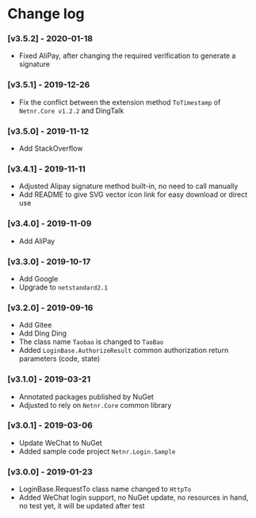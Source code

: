 # Change log

### [ⅴ3.5.2] - 2020-01-18
- Fixed AliPay, after changing the required verification to generate a signature

### [ⅴ3.5.1] - 2019-12-26
- Fix the conflict between the extension method `ToTimestamp` of `Netnr.Core v1.2.2` and DingTalk

### [ⅴ3.5.0] - 2019-11-12
- Add StackOverflow

### [ⅴ3.4.1] - 2019-11-11
- Adjusted Alipay signature method built-in, no need to call manually
- Add README to give SVG vector icon link for easy download or direct use

### [ⅴ3.4.0] - 2019-11-09
- Add AliPay

### [ⅴ3.3.0] - 2019-10-17
- Add Google
- Upgrade to `netstandard2.1`

### [ⅴ3.2.0] - 2019-09-16
- Add Gitee
- Add Ding Ding
- The class name `Taobao` is changed to `TaoBao`
- Added `LoginBase.AuthorizeResult` common authorization return parameters (code, state)

### [ⅴ3.1.0] - 2019-03-21
- Annotated packages published by NuGet
- Adjusted to rely on `Netnr.Core` common library

### [ⅴ3.0.1] - 2019-03-06
- Update WeChat to NuGet
- Added sample code project `Netnr.Login.Sample`

### [ⅴ3.0.0] - 2019-01-23
- LoginBase.RequestTo class name changed to `HttpTo`
- Added WeChat login support, no NuGet update, no resources in hand, no test yet, it will be updated after test